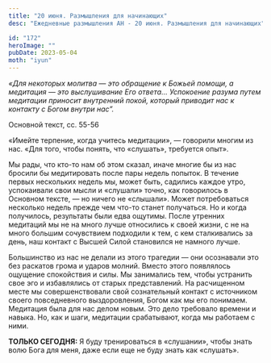 ```yaml
---
title: "20 июня. Размышления для начинающих"
desc: "Ежедневные размышления АН - 20 июня. Размышления для начинающих"

id: "172"
heroImage: ""
pubDate: 2023-05-04
moth: "iyun"
---
```


_«Для некоторых молитва — это обращение к Божьей помощи, а медитация — это
выслушивание Его ответа… Успокоение разума путем медитации приносит внутренний
покой, который приводит нас к контакту с Богом внутри нас”._

Основной текст, сс. 55-56

«Имейте терпение, когда учитесь медитации», — говорили многим из нас. «Для
того, чтобы понять, что «слушать», требуется опыт».

Мы рады, что кто-то нам об этом сказал, иначе многие бы из нас бросили бы
медитировать после пары недель попыток. В течение первых нескольких недель мы,
может быть, садились каждое утро, успокаивали свои мысли и «слушали» точно,
как говорилось в Основном тексте, — но ничего не «слышали». Может
потребоваться несколько недель прежде чем что-то станет получаться. Но и когда
получилось, результаты были едва ощутимы. После утренних медитаций мы не на
много лучше относились к своей жизни, с не на много большим сочувствием
подходили к тем, с кем сталкивались за день, наш контакт с Высшей Силой
становился не намного лучше.

Большинство из нас не делали из этого трагедии — они осознавали это без
раскатов грома и ударов молний. Вместо этого появлялось ощущение спокойствия и
силы. Мы занимались тем, чтобы устранить свое эго и избавлялись от старых
представлений. На расчищенном месте мы совершенствовали свой сознательный
контакт с источником своего повседневного выздоровления, Богом как мы его
понимаем. Медитация была для нас делом новым. Это дело требовало времени и
навыка. Но, как и шаги, медитации срабатывают, когда мы работаем с ними.

**ТОЛЬКО СЕГОДНЯ:** Я буду тренироваться в «слушании», чтобы знать волю Бога
для меня, даже если еще не буду знать как «слушать».
